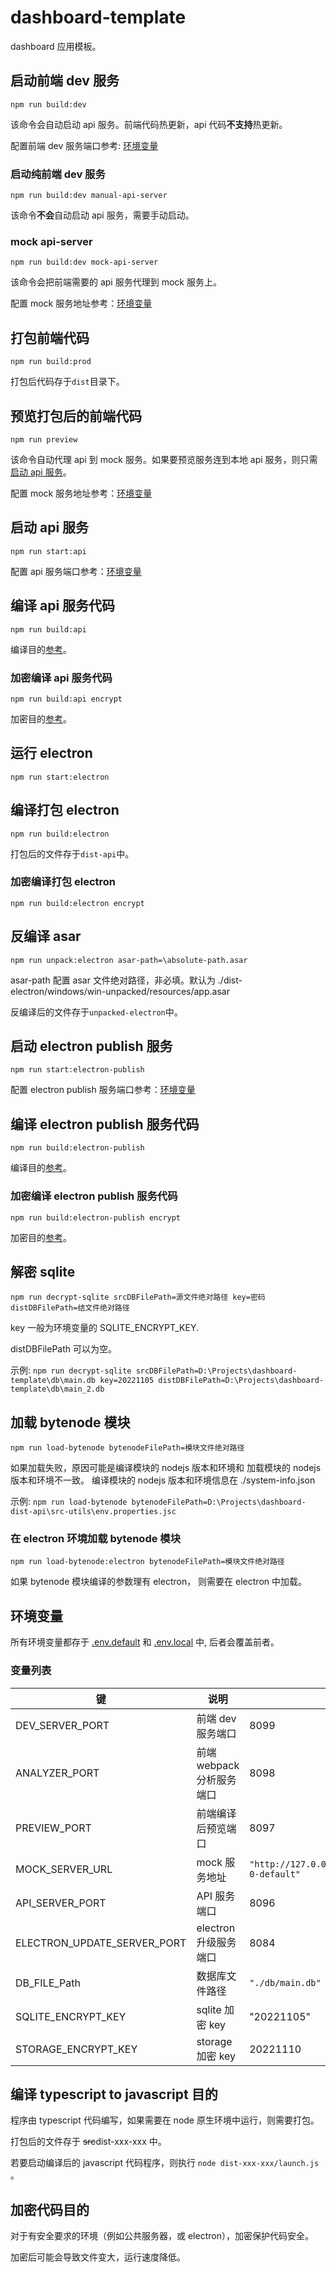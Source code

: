 # dashboard-template

dashboard 应用模板。

## 启动前端 dev 服务

`npm run build:dev`

该命令会自动启动 api 服务。前端代码热更新，api 代码**不支持**热更新。

配置前端 dev 服务端口参考: [环境变量](#DEV_SERVER_PORT)

### 启动纯前端 dev 服务

`npm run build:dev manual-api-server`

该命令**不会**自动启动 api 服务，需要手动启动。

### mock api-server

`npm run build:dev mock-api-server`

该命令会把前端需要的 api 服务代理到 mock 服务上。

配置 mock 服务地址参考：[环境变量](#MOCK_SERVER_URL)

## 打包前端代码

`npm run build:prod`

打包后代码存于`dist`目录下。

## 预览打包后的前端代码

`npm run preview`

该命令自动代理 api 到 mock 服务。如果要预览服务连到本地 api 服务，则只需[启动 api 服务](#start:api)。

配置 mock 服务地址参考：[环境变量](#MOCK_SERVER_URL)

## <span id="start:api">启动 api 服务</span>

`npm run start:api`

配置 api 服务端口参考：[环境变量](#API_SERVER_PORT)

## 编译 api 服务代码

`npm run build:api`

编译目的[参考](#t2j)。

### 加密编译 api 服务代码

`npm run build:api encrypt`

加密目的[参考](#encrypt)。

## 运行 electron

`npm run start:electron`

## 编译打包 electron

`npm run build:electron`

打包后的文件存于`dist-api`中。

### 加密编译打包 electron

`npm run build:electron encrypt`

## 反编译 asar

`npm run unpack:electron asar-path=\absolute-path.asar`

asar-path 配置 asar 文件绝对路径，非必填。默认为 ./dist-electron/windows/win-unpacked/resources/app.asar

反编译后的文件存于`unpacked-electron`中。

## 启动 electron publish 服务

`npm run start:electron-publish`

配置 electron publish 服务端口参考：[环境变量](#ELECTRON_UPDATE_SERVER_PORT)

## 编译 electron publish 服务代码

`npm run build:electron-publish`

编译目的[参考](#t2j)。

### 加密编译 electron publish 服务代码

`npm run build:electron-publish encrypt`

加密目的[参考](#encrypt)。

## 解密 sqlite

`npm run decrypt-sqlite srcDBFilePath=源文件绝对路径 key=密码 distDBFilePath=结文件绝对路径`

key 一般为环境变量的 SQLITE_ENCRYPT_KEY.

distDBFilePath 可以为空。

示例: `npm run decrypt-sqlite srcDBFilePath=D:\Projects\dashboard-template\db\main.db key=20221105 distDBFilePath=D:\Projects\dashboard-template\db\main_2.db`

## 加载 bytenode 模块

`npm run load-bytenode bytenodeFilePath=模块文件绝对路径`

如果加载失败，原因可能是编译模块的 nodejs 版本和环境和 加载模块的 nodejs 版本和环境不一致。
编译模块的 nodejs 版本和环境信息在 ./system-info.json

示例: `npm run load-bytenode bytenodeFilePath=D:\Projects\dashboard-dist-api\src-utils\env.properties.jsc`

### 在 electron 环境加载 bytenode 模块

`npm run load-bytenode:electron bytenodeFilePath=模块文件绝对路径`

如果 bytenode 模块编译的参数理有 electron， 则需要在 electron 中加载。

## 环境变量

所有环境变量都存于 [.env.default](./.env.default) 和 [.env.local](./.env.local) 中, 后者会覆盖前者。

### 变量列表

| 键                                                                        | 说明                      | 示例                                           |
| ------------------------------------------------------------------------- | ------------------------- | ---------------------------------------------- |
| <span id="DEV_SERVER_PORT">DEV_SERVER_PORT</span>                         | 前端 dev 服务端口         | 8099                                           |
| ANALYZER_PORT                                                             | 前端 webpack 分析服务端口 | 8098                                           |
| <span id="PREVIEW_PORT">PREVIEW_PORT</span>                               | 前端编译后预览端口        | 8097                                           |
| <span id="MOCK_SERVER_URL">MOCK_SERVER_URL</span>                         | mock 服务地址             | `"http://127.0.0.1:4523/m1/1773693-0-default"` |
| <span id="API_SERVER_PORT">API_SERVER_PORT</span>                         | API 服务端口              | 8096                                           |
| <span id="ELECTRON_UPDATE_SERVER_PORT">ELECTRON_UPDATE_SERVER_PORT</span> | electron 升级服务端口     | 8084                                           |
| DB_FILE_Path                                                              | 数据库文件路径            | `"./db/main.db"`                               |
| SQLITE_ENCRYPT_KEY                                                        | sqlite 加密 key           | "20221105"                                     |
| STORAGE_ENCRYPT_KEY                                                       | storage 加密 key          | 20221110                                       |

## <span id="t2j">编译 typescript to javascript 目的</span>

程序由 typescript 代码编写，如果需要在 node 原生环境中运行，则需要打包。

打包后的文件存于 ~~src~~dist-xxx-xxx 中。

若要启动编译后的 javascript 代码程序，则执行 `node dist-xxx-xxx/launch.js` 。

## <span id="encrypt">加密代码目的</span>

对于有安全要求的环境（例如公共服务器，或 electron），加密保护代码安全。

加密后可能会导致文件变大，运行速度降低。
